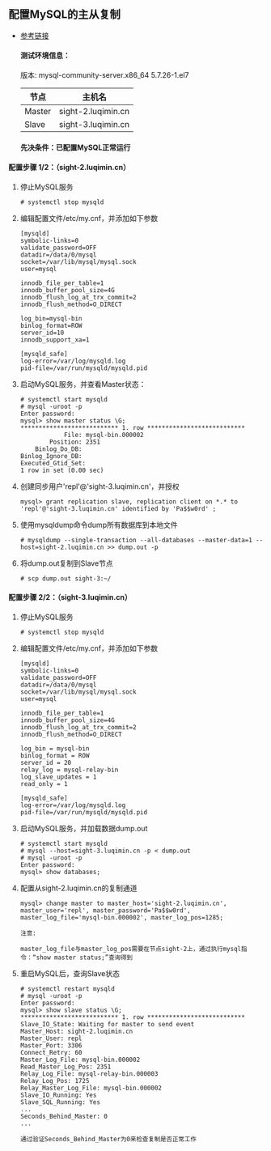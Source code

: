 ## 配置MySQL的主从复制
* [参考链接](https://community.hortonworks.com/articles/92023/high-availability-for-mysql-database.html)

    #### 测试环境信息：
    版本: mysql-community-server.x86_64           5.7.26-1.el7

    | 节点 | 主机名 |
    | ------ | ------------------ |
    | Master | sight-2.luqimin.cn |
    | Slave  | sight-3.luqimin.cn |

    #### 先决条件：已配置MySQL正常运行

#### 配置步骤 1/2：（sight-2.luqimin.cn）
1. 停止MySQL服务
    ```
    # systemctl stop mysqld
    ```
2. 编辑配置文件/etc/my.cnf，并添加如下参数
    ```
    [mysqld]
    symbolic-links=0
    validate_password=OFF
    datadir=/data/0/mysql
    socket=/var/lib/mysql/mysql.sock
    user=mysql

    innodb_file_per_table=1
    innodb_buffer_pool_size=4G
    innodb_flush_log_at_trx_commit=2
    innodb_flush_method=O_DIRECT

    log_bin=mysql-bin
    binlog_format=ROW
    server_id=10
    innodb_support_xa=1

    [mysqld_safe]
    log-error=/var/log/mysqld.log
    pid-file=/var/run/mysqld/mysqld.pid
    ```
3. 启动MySQL服务，并查看Master状态：
    ```
    # systemctl start mysqld
    # mysql -uroot -p
    Enter password:
    mysql> show master status \G;
    *************************** 1. row ***************************
                File: mysql-bin.000002
            Position: 2351
        Binlog_Do_DB: 
    Binlog_Ignore_DB: 
    Executed_Gtid_Set: 
    1 row in set (0.00 sec)
    ```
4. 创建同步用户'repl'@'sight-3.luqimin.cn'，并授权
    ```
    mysql> grant replication slave, replication client on *.* to 'repl'@'sight-3.luqimin.cn' identified by 'Pa$$w0rd' ;
    ```
5. 使用mysqldump命令dump所有数据库到本地文件
    ```
    # mysqldump --single-transaction --all-databases --master-data=1 --host=sight-2.luqimin.cn >> dump.out -p
    ```
6. 将dump.out复制到Slave节点
    ```
    # scp dump.out sight-3:~/
    ```
#### 配置步骤 2/2：（sight-3.luqimin.cn）
1. 停止MySQL服务
    ```
    # systemctl stop mysqld
    ```
2. 编辑配置文件/etc/my.cnf，并添加如下参数
    ```
    [mysqld]
    symbolic-links=0
    validate_password=OFF
    datadir=/data/0/mysql
    socket=/var/lib/mysql/mysql.sock
    user=mysql

    innodb_file_per_table=1
    innodb_buffer_pool_size=4G
    innodb_flush_log_at_trx_commit=2
    innodb_flush_method=O_DIRECT

    log_bin = mysql-bin
    binlog_format = ROW
    server_id = 20
    relay_log = mysql-relay-bin
    log_slave_updates = 1
    read_only = 1

    [mysqld_safe]
    log-error=/var/log/mysqld.log
    pid-file=/var/run/mysqld/mysqld.pid
    ```
3. 启动MySQL服务，并加载数据dump.out
    ```
    # systemctl start mysqld
    # mysql --host=sight-3.luqimin.cn -p < dump.out
    # mysql -uroot -p
    Enter password:
    mysql> show databases;
    ```
4. 配置从sight-2.luqimin.cn的复制通道
    ```
    mysql> change master to master_host='sight-2.luqimin.cn', master_user='repl', master_password='Pa$$w0rd', master_log_file='mysql-bin.000002', master_log_pos=1285;
    ```
    `注意:`   
    
    `master_log_file与master_log_pos需要在节点sight-2上，通过执行mysql指令：“show master status;”查询得到`
5. 重启MySQL后，查询Slave状态
    ```
    # systemctl restart mysqld
    # mysql -uroot -p
    Enter password: 
    mysql> show slave status \G;
    *************************** 1. row ***************************
    Slave_IO_State: Waiting for master to send event
    Master_Host: sight-2.luqimin.cn
    Master_User: repl
    Master_Port: 3306
    Connect_Retry: 60
    Master_Log_File: mysql-bin.000002
    Read_Master_Log_Pos: 2351
    Relay_Log_File: mysql-relay-bin.000003
    Relay_Log_Pos: 1725
    Relay_Master_Log_File: mysql-bin.000002
    Slave_IO_Running: Yes
    Slave_SQL_Running: Yes
    ...
    Seconds_Behind_Master: 0
    ...

    ```
    `通过验证Seconds_Behind_Master为0来检查复制是否正常工作`
